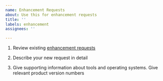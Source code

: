 ```yaml
---
name: Enhancement Requests
about: Use this for enhancement requests
title: ''
labels: enhancement
assignees: ''

---
```


1. Review existing [enhancement requests](https://github.com/oracle/node-oracledb/labels/enhancement)

2. Describe your new request in detail

3. Give supporting information about tools and operating systems.  Give relevant product version numbers
